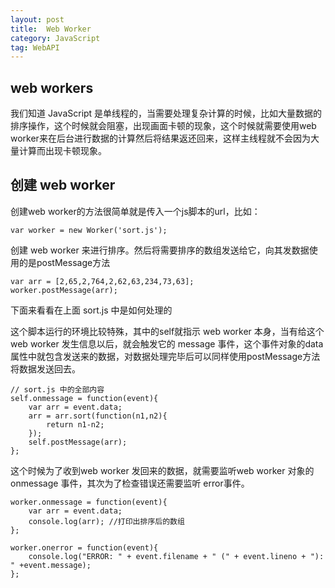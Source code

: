 ```yaml
---
layout: post
title:  Web Worker
category: JavaScript
tag: WebAPI
---
```




## web workers

我们知道 JavaScript 是单线程的，当需要处理复杂计算的时候，比如大量数据的排序操作，这个时候就会阻塞，出现画面卡顿的现象，这个时候就需要使用web worker来在后台进行数据的计算然后将结果返还回来，这样主线程就不会因为大量计算而出现卡顿现象。


## 创建 web worker

创建web worker的方法很简单就是传入一个js脚本的url，比如：

```
var worker = new Worker('sort.js');
```

创建 web worker 来进行排序。然后将需要排序的数组发送给它，向其发数据使用的是postMessage方法

```
var arr = [2,65,2,764,2,62,63,234,73,63];
worker.postMessage(arr);
```

下面来看看在上面 sort.js 中是如何处理的

这个脚本运行的环境比较特殊，其中的self就指示 web worker 本身，当有给这个web worker 发生信息以后，就会触发它的 message 事件，这个事件对象的data属性中就包含发送来的数据，对数据处理完毕后可以同样使用postMessage方法将数据发送回去。

```
// sort.js 中的全部内容
self.onmessage = function(event){
	var arr = event.data;
	arr = arr.sort(function(n1,n2){
		return n1-n2;
	});
	self.postMessage(arr);
};
```

这个时候为了收到web worker 发回来的数据，就需要监听web worker 对象的  onmessage 事件，其次为了检查错误还需要监听 error事件。

```
worker.onmessage = function(event){
	var arr = event.data;
	console.log(arr); //打印出排序后的数组
};

worker.onerror = function(event){
	console.log("ERROR: " + event.filename + " (" + event.lineno + "): " +event.message);
};			
```
